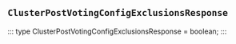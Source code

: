## `ClusterPostVotingConfigExclusionsResponse`
:::
type ClusterPostVotingConfigExclusionsResponse = boolean;
:::
